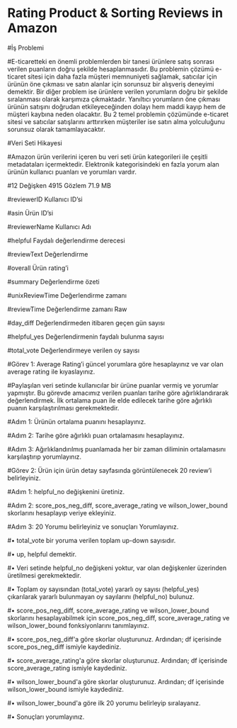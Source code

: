 
# Rating Product &amp; Sorting Reviews in Amazon

#İş Problemi

#E-ticaretteki en önemli problemlerden bir tanesi ürünlere satış sonrası verilen puanların doğru şekilde hesaplanmasıdır. Bu problemin çözümü e-ticaret sitesi için daha fazla müşteri memnuniyeti sağlamak, satıcılar için ürünün öne çıkması ve satın alanlar için sorunsuz bir alışveriş deneyimi demektir. Bir diğer problem ise ürünlere verilen yorumların doğru bir şekilde sıralanması olarak karşımıza çıkmaktadır. Yanıltıcı yorumların öne çıkması ürünün satışını doğrudan etkileyeceğinden dolayı hem maddi kayıp hem de müşteri kaybına neden olacaktır. Bu 2 temel problemin çözümünde e-ticaret sitesi ve satıcılar satışlarını arttırırken müşteriler ise satın alma yolculuğunu sorunsuz olarak tamamlayacaktır.





#Veri Seti Hikayesi

#Amazon ürün verilerini içeren bu veri seti ürün kategorileri ile çeşitli metadataları içermektedir. Elektronik kategorisindeki en fazla yorum alan ürünün kullanıcı puanları ve yorumları vardır.

#12 Değişken 4915 Gözlem 71.9 MB

#reviewerID Kullanıcı ID’si

#asin Ürün ID’si

#reviewerName Kullanıcı Adı

#helpful Faydalı değerlendirme derecesi

#reviewText Değerlendirme

#overall Ürün rating’i

#summary Değerlendirme özeti

#unixReviewTime Değerlendirme zamanı

#reviewTime Değerlendirme zamanı Raw

#day_diff Değerlendirmeden itibaren geçen gün sayısı

#helpful_yes Değerlendirmenin faydalı bulunma sayısı

#total_vote Değerlendirmeye verilen oy sayısı






#Görev 1: Average Rating’i güncel yorumlara göre hesaplayınız ve var olan average rating ile kıyaslayınız.

#Paylaşılan veri setinde kullanıcılar bir ürüne puanlar vermiş ve yorumlar yapmıştır. Bu görevde amacımız verilen puanları tarihe göre ağırlıklandırarak değerlendirmek. İlk ortalama puan ile elde edilecek tarihe göre ağırlıklı puanın karşılaştırılması gerekmektedir.

#Adım 1: Ürünün ortalama puanını hesaplayınız.

#Adım 2: Tarihe göre ağırlıklı puan ortalamasını hesaplayınız.

#Adım 3: Ağırlıklandırılmış puanlamada her bir zaman diliminin ortalamasını karşılaştırıp yorumlayınız.







#Görev 2: Ürün için ürün detay sayfasında görüntülenecek 20 review’i belirleyiniz.

#Adım 1: helpful_no değişkenini üretiniz.

#Adım 2: score_pos_neg_diff, score_average_rating ve wilson_lower_bound skorlarını hesaplayıp veriye ekleyiniz.



#Adım 3: 20 Yorumu belirleyiniz ve sonuçları Yorumlayınız.





#• total_vote bir yoruma verilen toplam up-down sayısıdır.

#• up, helpful demektir.

#• Veri setinde helpful_no değişkeni yoktur, var olan değişkenler üzerinden üretilmesi gerekmektedir.

#• Toplam oy sayısından (total_vote) yararlı oy sayısı (helpful_yes) çıkarılarak yararlı bulunmayan oy sayılarını (helpful_no) bulunuz.

#• score_pos_neg_diff, score_average_rating ve wilson_lower_bound skorlarını hesaplayabilmek için score_pos_neg_diff, score_average_rating ve wilson_lower_bound fonksiyonlarını tanımlayınız.

#• score_pos_neg_diff'a göre skorlar oluşturunuz. Ardından; df içerisinde score_pos_neg_diff ismiyle kaydediniz.

#• score_average_rating'a göre skorlar oluşturunuz. Ardından; df içerisinde score_average_rating ismiyle kaydediniz.

#• wilson_lower_bound'a göre skorlar oluşturunuz. Ardından; df içerisinde wilson_lower_bound ismiyle kaydediniz.

#• wilson_lower_bound'a göre ilk 20 yorumu belirleyip sıralayanız.

#• Sonuçları yorumlayınız.


